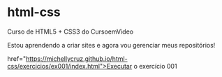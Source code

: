 # html-css
 Curso de HTML5 + CSS3 do CursoemVideo

 Estou aprendendo a criar sites e agora vou gerenciar meus repositórios!

<a> href="https://michellycruz.github.io/html-css/exercicios/ex001/index.html">Executar o exercício 001</a>